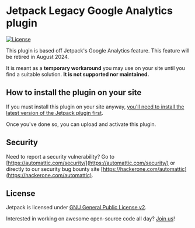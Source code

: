 # Jetpack Legacy Google Analytics plugin

[![License](https://poser.pugx.org/automattic/jetpack/license.svg)](https://www.gnu.org/licenses/gpl-2.0.html)

This plugin is based off Jetpack's Google Analytics feature. This feature will be retired in August 2024.

It is meant as a **temporary workaround** you may use on your site until you find a suitable solution. **It is not supported nor maintained.**

## How to install the plugin on your site

If you must install this plugin on your site anyway, [you'll need to install the latest version of the Jetpack plugin first](https://jetpack.com/install/).

Once you've done so, you can upload and activate this plugin.

## Security

Need to report a security vulnerability? Go to [https://automattic.com/security/](https://automattic.com/security/) or directly to our security bug bounty site [https://hackerone.com/automattic](https://hackerone.com/automattic).

## License

Jetpack is licensed under [GNU General Public License v2](./LICENSE.txt).

Interested in working on awesome open-source code all day? [Join us](https://automattic.com/work-with-us/)!
